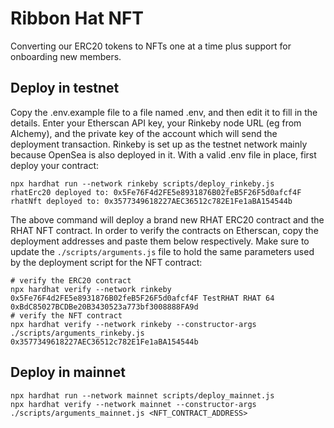 # Ribbon Hat NFT

Converting our ERC20 tokens to NFTs one at a time plus support for onboarding new members.

## Deploy in testnet

Copy the .env.example file to a file named .env, and then edit it to fill in the details. Enter your Etherscan API key,
your Rinkeby node URL (eg from Alchemy), and the private key of the account which will send the deployment transaction.
Rinkeby is set up as the testnet network mainly because OpenSea is also deployed in it.
With a valid .env file in place, first deploy your contract:

```shell
npx hardhat run --network rinkeby scripts/deploy_rinkeby.js
rhatErc20 deployed to: 0x5Fe76F4d2FE5e8931876B02feB5F26F5d0afcf4F
rhatNft deployed to: 0x3577349618227AEC36512c782E1Fe1aBA154544b
```

The above command will deploy a brand new RHAT ERC20 contract and the RHAT NFT contract.
In order to verify the contracts on Etherscan, copy the deployment addresses and paste
them below respectively. Make sure to update the `./scripts/arguments.js` file to hold
the same parameters used by the deployment script for the NFT contract:

```shell
# verify the ERC20 contract
npx hardhat verify --network rinkeby 0x5Fe76F4d2FE5e8931876B02feB5F26F5d0afcf4F TestRHAT RHAT 64 0xBdC85027BCDBe20B3430523a773bf3008888FA9d
# verify the NFT contract
npx hardhat verify --network rinkeby --constructor-args ./scripts/arguments_rinkeby.js 0x3577349618227AEC36512c782E1Fe1aBA154544b
```

## Deploy in mainnet

```shell
npx hardhat run --network mainnet scripts/deploy_mainnet.js
npx hardhat verify --network mainnet --constructor-args ./scripts/arguments_mainnet.js <NFT_CONTRACT_ADDRESS>
```
